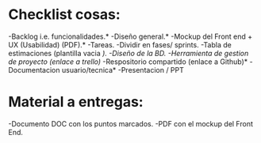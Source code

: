 ﻿# Checklist cosas:
-Backlog i.e. funcionalidades.*
-Diseño general.*
-Mockup del Front end + UX (Usabilidad) (PDF).*
-Tareas.
-Dividir en fases/ sprints.
-Tabla de estimaciones (plantilla vacia *).
-Diseño de la BD.
-Herramienta de gestion de proyecto (enlace a trello)*
-Respositorio compartido (enlace a Github)*
-Documentacion usuario/tecnica*
-Presentacion / PPT

# Material a entregas:
-Documento DOC con los puntos marcados.
-PDF con el mockup del Front End.